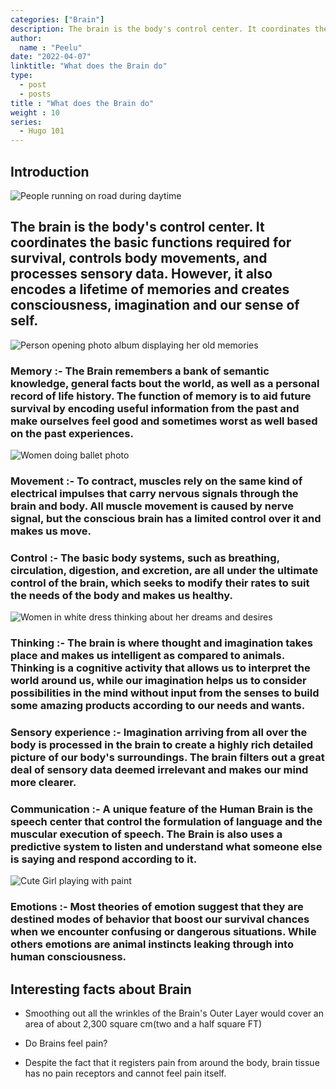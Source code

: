 ```yaml
---
categories: ["Brain"]
description: The brain is the body's control center. It coordinates the basic functions required for survival, controls body movements, and processes sensory data. However, it also encodes a lifetime of memories and creates consciousness, imagination and our sense of self.
author:
  name : "Peelu"
date: "2022-04-07"
linktitle: "What does the Brain do"
type: 
  - post
  - posts
title : "What does the Brain do"
weight : 10
series:  
  - Hugo 101
---
```


## Introduction

![People running on road during daytime](/activities.webp)

## The brain is the body's control center. It coordinates the basic functions required for survival, controls body movements, and processes sensory data. However, it also encodes a lifetime of memories and creates consciousness, imagination and our sense of self.

![Person opening photo album displaying her old memories](/Memories1.webp)

### Memory :- The Brain remembers a bank of semantic knowledge, general facts bout the world, as well as a personal record of life history. The function of memory is to aid future survival by encoding useful information from the past and make ourselves feel good and sometimes worst as well based on the past experiences.

![Women doing ballet photo](https://images.unsplash.com/photo-1518834107812-67b0b7c58434?ixlib=rb-1.2.1&ixid=MnwxMjA3fDB8MHxwaG90by1wYWdlfHx8fGVufDB8fHx8&auto=format&fit=crop&w=435&q=80)

### Movement :- To contract, muscles rely on the same kind of electrical impulses that carry nervous signals through the brain and body. All muscle movement is caused by nerve signal, but the conscious brain has a limited control over it and makes us move.

### Control :- The basic body systems, such as breathing, circulation, digestion, and excretion, are all under the ultimate control of the brain, which seeks to modify their rates to suit the needs of the body and makes us healthy.

![Women in white dress thinking about her dreams and desires](https://images.unsplash.com/photo-1584473457409-ae5c91d7d8b1?ixlib=rb-1.2.1&ixid=MnwxMjA3fDB8MHxwaG90by1wYWdlfHx8fGVufDB8fHx8&auto=format&fit=crop&w=387&q=80)

### Thinking :- The brain is where thought and imagination takes place and makes us intelligent as compared to animals. Thinking is a cognitive activity that allows us to interpret the world around us, while our imagination helps us to consider possibilities in the mind without input from the senses to build some amazing products according to our needs and wants.

### Sensory experience :- Imagination arriving from all over the body is processed in the brain to create a highly rich detailed picture of our body's surroundings. The brain filters out a great deal of sensory data deemed irrelevant and makes our mind more clearer.

### Communication :- A unique feature of the Human Brain is the speech center that control the formulation of language and the muscular execution of speech. The Brain is also uses a predictive system to listen and understand what someone else is saying and respond according to it.

![Cute Girl playing with paint](https://images.unsplash.com/photo-1503454537195-1dcabb73ffb9?ixlib=rb-1.2.1&ixid=MnwxMjA3fDB8MHxwaG90by1wYWdlfHx8fGVufDB8fHx8&auto=format&fit=crop&w=386&q=80)

### Emotions :- Most theories of emotion suggest that they are destined modes of behavior that boost our survival chances when we encounter confusing or dangerous situations. While others emotions are animal instincts leaking through into human consciousness.

## Interesting facts about Brain

- Smoothing out all the wrinkles of the Brain's Outer Layer would cover an area of about 2,300 square cm(two and a half square FT)

- Do Brains feel pain?

- Despite the fact that it registers pain from around the body, brain tissue has no pain receptors and cannot feel pain itself.



